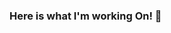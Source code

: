 ### Here is what I'm working On! 👋

<!--
**jyothiprakashpanaik/jyothiprakashpanaik** is a ✨ _special_ ✨ repository because its `README.md` (this file) appears on your GitHub profile.

Here are some ideas to get you started:

- 🔭 I’m currently working on ... Data Science, ML/DL & web-dev
- 🌱 I’m currently learning ... Data Science, ML/DL & web-dev
- 👯 I’m looking to collaborate on ... Data Science, ML/DL & web-dev
- 🤔 I’m looking for help with ... Data Science, ML/DL & web-dev
- 💬 Ask me about ... Anything
- 📫 How to reach me: ... [website](https://jyothiprakashpanaik.github.io/porfolio/)
- 😄 Pronouns: ... He/His
- ⚡ Fun fact: ... Im half Finished
-->

